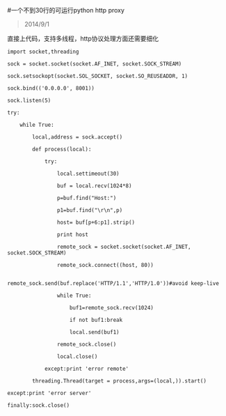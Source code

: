 #一个不到30行的可运行python http proxy
>2014/9/1

直接上代码，支持多线程，http协议处理方面还需要细化


    import socket,threading

    sock = socket.socket(socket.AF_INET, socket.SOCK_STREAM) 

    sock.setsockopt(socket.SOL_SOCKET, socket.SO_REUSEADDR, 1)

    sock.bind(('0.0.0.0', 8001))  

    sock.listen(5)

    try:

        while True:  

            local,address = sock.accept() 

            def process(local):

                try:  

                    local.settimeout(30)  

                    buf = local.recv(1024*8)  

                    p=buf.find("Host:")

                    p1=buf.find("\r\n",p)

                    host= buf[p+6:p1].strip()

                    print host

                    remote_sock = socket.socket(socket.AF_INET, socket.SOCK_STREAM)  

                    remote_sock.connect((host, 80))

                    remote_sock.send(buf.replace('HTTP/1.1','HTTP/1.0'))#avoid keep-live

                    while True:

                        buf1=remote_sock.recv(1024)

                        if not buf1:break

                        local.send(buf1)

                    remote_sock.close()

                    local.close()

                except:print 'error remote'

            threading.Thread(target = process,args=(local,)).start()

    except:print 'error server'

    finally:sock.close()
